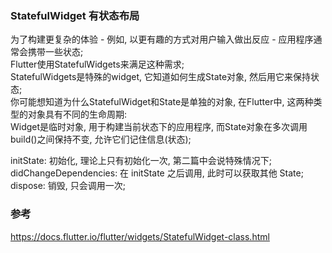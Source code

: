### StatefulWidget 有状态布局  
为了构建更复杂的体验 - 例如, 以更有趣的方式对用户输入做出反应 - 应用程序通常会携带一些状态;  
Flutter使用StatefulWidgets来满足这种需求;  
StatefulWidgets是特殊的widget, 它知道如何生成State对象, 然后用它来保持状态;  
你可能想知道为什么StatefulWidget和State是单独的对象, 在Flutter中, 这两种类型的对象具有不同的生命周期:    
Widget是临时对象, 用于构建当前状态下的应用程序, 而State对象在多次调用build()之间保持不变, 允许它们记住信息(状态);  

initState: 初始化, 理论上只有初始化一次, 第二篇中会说特殊情况下;  
didChangeDependencies: 在 initState 之后调用, 此时可以获取其他 State;  
dispose: 销毁, 只会调用一次;  


### 参考  
https://docs.flutter.io/flutter/widgets/StatefulWidget-class.html  
